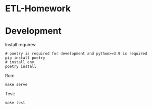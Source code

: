 # ETL-Homework

# Development

Install requires:
```shell
# poetry is required for development and python>=3.9 is required
pip install poetry
# install env
poetry install
```

Run:
```shell
make serve
```

Test:
```shell
make test
```
